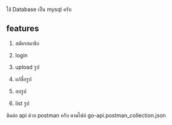 ใช้ Database เป็น mysql ครับ

## features

1. สมัครสมาชิก


1. login


1. upload รูป


1. แก้ชื่อรูป


1. ลบรูป


1. list รูป


ติดต่อ api ด้วย postman ครับ ตามไฟล์ go-api.postman_collection.json

